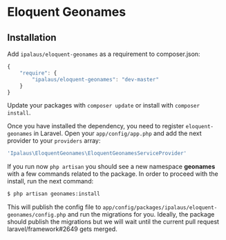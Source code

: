 Eloquent Geonames
=================

Installation
------------

Add `ipalaus/eloquent-geonames` as a requirement to composer.json:

```javascript
{
    "require": {
        "ipalaus/eloquent-geonames": "dev-master"
    }
}
```

Update your packages with `composer update` or install with `composer install`.

Once you have installed the dependency, you need to register `eloquent-geonames` in Laravel. Open your
`app/config/app.php` and add the next provider to your `providers` array:

```php
'Ipalaus\EloquentGeonames\EloquentGeonamesServiceProvider'
```

If you run now `php artisan` you should see a new namespace **geonames** with a few commands related to the package. In order to proceed with the install, run the next command:

```bash
$ php artisan geonames:install
```

This will publish the config file to `app/config/packages/ipalaus/eloquent-geonames/config.php` and run the migrations for you. Ideally, the package should publish the migrations but we will wait until the current pull request laravel/framework#2649  gets merged.